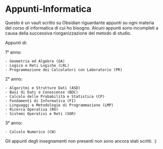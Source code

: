 # Appunti-Informatica
Questo è un vault scritto su Obsidian riguardante appunti su ogni materia del corso di informatica di cui ho bisogno. Alcuni appunti sono incompleti a causa della successiva riorganizzazione del metodo di studio.

Appunti di:

1° anno:

	- Geometria ed Algebra (GA)
	- Logica e Reti Logiche (LRL)
	- Programmazione dei Calcolatori con Laboratorio (PR)
2° anno:

	- Algoritmi e Strutture Dati (ASD)
	- Basi di Dati e Conoscenze (BDC)
	- Calcolo delle Probabilità e Statistica (CP)
	- Fondamenti di Informatica (FI)
    - Linguaggi e Metodologie di Programmazione (LMP)
    - Ricerca Operativa (RO)
    - Sistemi Operativi e Reti (SOR)
3° anno:

	- Calcolo Numerico (CN)
 
 Gli appunti degli insegnamenti non presenti non sono ancora stati scritti. 
 :)
